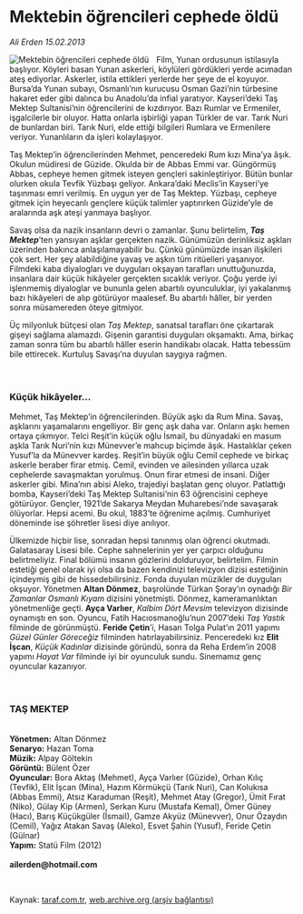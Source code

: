 # Mektebin öğrencileri cephede öldü

*Ali Erden 15.02.2013*

<div class="yazi"><img align="left" alt="Mektebin öğrencileri cephede öldü" border="0" src="http://www.taraf.com.tr/fotoraflar/makaleler/mektebin-ogrencileri-cephede-oldu_550_orijinal.jpg" style="border-right-width:10px; border-color:#FFFFFF"/><p>Film, Yunan ordusunun istilasıyla başlıyor. Köyleri basan Yunan askerleri, köylüleri gördükleri yerde acımadan ateş ediyorlar. Askerler, istila ettikleri yerlerde her şeye de el koyuyor. Bursa’da Yunan subayı, Osmanlı’nın kurucusu Osman Gazi’nin türbesine hakaret eder gibi dalınca bu Anadolu’da infial yaratıyor. Kayseri’deki Taş Mektep Sultanisi’nin öğrencilerini de kızdırıyor. Bazı Rumlar ve Ermeniler, işgalcilerle bir oluyor. Hatta onlarla işbirliği yapan Türkler de var. Tarık Nuri de bunlardan biri. Tarık Nuri, elde ettiği bilgileri Rumlara ve Ermenilere veriyor. Yunanlıların da işleri kolaylaşıyor. </p>
<p>Taş Mektep’in öğrencilerinden Mehmet, penceredeki Rum kızı Mina’ya âşık. Okulun müdiresi de Güzide. Okulda bir de Abbas Emmi var. Güngörmüş Abbas, cepheye hemen gitmek isteyen gençleri sakinleştiriyor. Bütün bunlar olurken okula Tevfik Yüzbaşı geliyor. Ankara’daki Meclis’in Kayseri’ye taşınması emri verilmiş. En uygun yer de Taş Mektep. Yüzbaşı, cepheye gitmek için heyecanlı gençlere küçük talimler yaptırırken Güzide’yle de aralarında aşk ateşi yanmaya başlıyor. </p>
<p>Savaş olsa da nazik insanların devri o zamanlar. Şunu belirtelim, <b><i>Taş Mektep</i></b>’ten yansıyan aşklar gerçekten nazik. Günümüzün derinliksiz aşkları üzerinden bakınca anlaşılamayabilir bu. Çünkü günümüzde insan ilişkileri çok sert. Her şey alabildiğine yavaş ve aşkın tüm ritüelleri yaşanıyor. Filmdeki kaba diyalogları ve duyguları okşayan tarafları unuttuğunuzda, insanlara dair küçük hikâyeler gerçekten sıcaklık veriyor. Çoğu yerde iyi işlenmemiş diyaloglar ve bununla gelen abartılı oyunculuklar, iyi yakalanmış bazı hikâyeleri de alıp götürüyor maalesef. Bu abartılı hâller, bir yerden sonra müsamereden öteye gitmiyor. </p>
<p>Üç milyonluk bütçesi olan <i>Taş Mektep</i>, sanatsal tarafları öne çıkartarak gişeyi sağlama alamazdı. Gişenin garantisi duyguları okşamaktı. Ama, birkaç zaman sonra tüm bu abartılı hâller eserin handikabı olacak. Hatta tebessüm bile ettirecek. Kurtuluş Savaşı’na duyulan saygıya rağmen.<br/><br/><br/></p>
<h3>Küçük hikâyeler...</h3>
<p>Mehmet, Taş Mektep’in öğrencilerinden. Büyük aşkı da Rum Mina. Savaş, aşklarını yaşamalarını engelliyor. Bir genç aşk daha var. Onların aşkı hemen ortaya çıkmıyor. Telci Reşit’in küçük oğlu İsmail, bu dünyadaki en masum aşkla Tarık Nuri’nin kızı Münevver’e mahcup biçimde âşık. Hastalıklar çeken Yusuf’la da Münevver kardeş. Reşit’in büyük oğlu Cemil cephede ve birkaç askerle beraber firar etmiş. Cemil, evinden ve ailesinden yıllarca uzak cephelerde savaşmaktan yorulmuş. Onun firar etmesi de insani. Diğer askerler gibi. Mina’nın abisi Aleko, trajediyi başlatan genç oluyor. Patlattığı bomba, Kayseri’deki Taş Mektep Sultanisi’nin 63 öğrencisini cepheye götürüyor. Gençler, 1921’de Sakarya Meydan Muharebesi’nde savaşarak ölüyorlar. Hepsi acemi. Bu okul, 1883’te öğrenime açılmış. Cumhuriyet döneminde ise şöhretler lisesi diye anılıyor. </p>
<p>Ülkemizde hiçbir lise, sonradan hepsi tanınmış olan öğrenci okutmadı. Galatasaray Lisesi bile. Cephe sahnelerinin yer yer çarpıcı olduğunu belirtmeliyiz. Final bölümü insanın gözlerini dolduruyor, belirtelim. Filmin estetiği genel olarak iyi olsa da bazen kendinizi televizyon dizisi estetiğinin içindeymiş gibi de hissedebilirsiniz. Fonda duyulan müzikler de duyguları okşuyor. Yönetmen <b>Altan Dönmez</b>, başrolünde Türkan Şoray’ın oynadığı <i>Bir Zamanlar Osmanlı Kıyam </i>dizisini yönetmişti. Dönmez, kameramanlıktan yönetmenliğe geçti. <b>Ayça Varlıer</b>, <i>Kalbim Dört Mevsim</i> televizyon dizisinde oynamıştı en son. Oyuncu, Fatih Hacıosmanoğlu’nun 2007’deki <i>Taş Yastık</i> filminde de görünmüştü. <b>Feride Çetin</b>’i, Hasan Tolga Pulat’ın 2011 yapımı <i>Güzel Günler Göreceğiz</i> filminden hatırlayabilirsiniz. Penceredeki kız <b>Elit İşcan</b>, <i>Küçük Kadınlar</i> dizisinde göründü, sonra da Reha Erdem’in 2008 yapımı <i>Hayat Var</i> filminde iyi bir oyunculuk sundu. Sinemamız genç oyuncular kazanıyor.<br/><br/><br/><b><i></i></b></p>
<h3>TAŞ MEKTEP</h3>
<p><b><br/>Yönetmen:</b> Altan Dönmez<b><br/>Senaryo:</b> Hazan Toma<b><br/>Müzik:</b> Alpay Göltekin<b><br/>Görüntü:</b> Bülent Özer<b><br/>Oyuncular:</b> Bora Aktaş (Mehmet), Ayça Varlıer (Güzide), Orhan Kılıç (Tevfik), Elit İşcan (Mina), Hazım Körmükçü (Tarık Nuri), Can Kolukısa (Abbas Emmi), Atsız Karaduman (Reşit), Mehmet Atay (Gregor), Ümit Fırat (Niko), Gülay Kip (Armen), Serkan Kuru (Mustafa Kemal), Ömer Güney (Hacı), Barış Küçükgüler (İsmail), Gamze Akyüz (Münevver), Onur Özaydın (Cemil), Yağız Atakan Savaş (Aleko), Esvet Şahin (Yusuf), Feride Çetin (Gülnar)<b><br/>Yapım:</b> Statü Film (2012)<br/><br/><b>ailerden@hotmail.com</b></p>
<p> </p>
</div>

Kaynak: [taraf.com.tr](http://www.taraf.com.tr:80/ali-erden/makale-mektebin-ogrencileri-cephede-oldu.htm), [web.archive.org (arşiv bağlantısı)](http://web.archive.org/web/20140123210855/http://www.taraf.com.tr:80/ali-erden/makale-mektebin-ogrencileri-cephede-oldu.htm)
